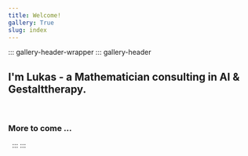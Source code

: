 ```yaml
---
title: Welcome!
gallery: True
slug: index
---
```


::: gallery-header-wrapper
::: gallery-header
## I'm Lukas - a Mathematician consulting in AI & Gestalttherapy.

&nbsp;

### More to come ...

&nbsp;
:::
:::
